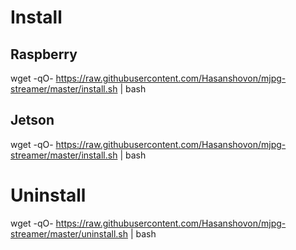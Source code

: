 # Install
## Raspberry
wget -qO- https://raw.githubusercontent.com/Hasanshovon/mjpg-streamer/master/install.sh | bash

## Jetson
wget -qO- https://raw.githubusercontent.com/Hasanshovon/mjpg-streamer/master/install.sh | bash 

# Uninstall

wget -qO- https://raw.githubusercontent.com/Hasanshovon/mjpg-streamer/master/uninstall.sh | bash
